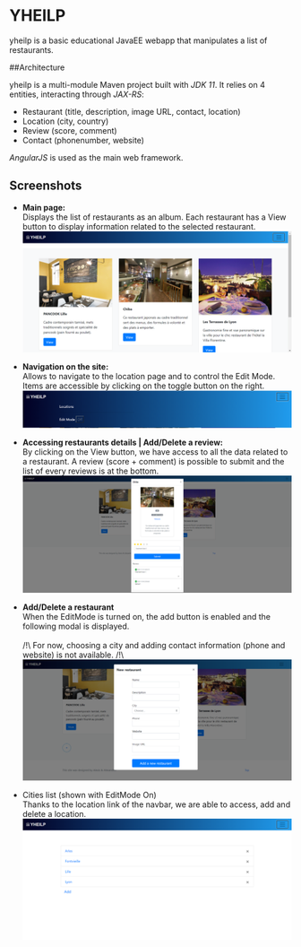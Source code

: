 # YHEILP

yheilp is a basic educational JavaEE webapp that manipulates a list of restaurants.

##Architecture

yheilp is a multi-module Maven project built with _JDK 11_.
It relies on 4 entities, interacting through _JAX-RS_:
- Restaurant (title, description, image URL, contact, location)
- Location (city, country)
- Review (score, comment)
- Contact (phonenumber, website)

_AngularJS_ is used as the main web framework.

## Screenshots
- **Main page:** <br />
 Displays the list of restaurants as an album. Each restaurant has a View button to display information related to the selected restaurant.
![Screenshot](screenshots/accueil.png)

- **Navigation on the site:** <br />
Allows to navigate to the location page and to control the Edit Mode. Items are accessible by clicking on the toggle button on the right.
![Screeshot](screenshots/navbar.png)

- **Accessing restaurants details | Add/Delete a review:** <br />
By clicking on the View button, we have access to all the data related to a restaurant. A review (score + comment) is possible to submit and the list of every reviews is at the bottom.
![Screeshot](screenshots/restaurant.png)

- **Add/Delete a restaurant** <br />
When the EditMode is turned on, the add button is enabled and the following modal is displayed. <br /><br /> /!\ For now, choosing a city and adding contact information (phone and website) is not available. /!\ 
![Screeshot](screenshots/addrestaurant.png)

- Cities list (shown with EditMode On)<br />
Thanks to the location link of the navbar, we are able to access, add and delete a location.
![Screeshot](screenshots/cities.png)
